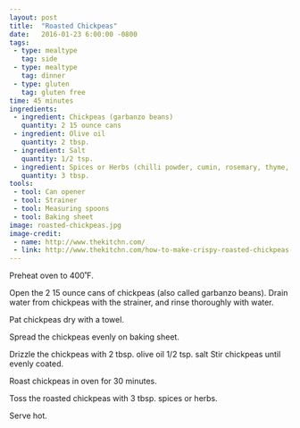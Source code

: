 ```yaml
---
layout: post
title:  "Roasted Chickpeas"
date:   2016-01-23 6:00:00 -0800
tags: 
 - type: mealtype
   tag: side 
 - type: mealtype
   tag: dinner
 - type: gluten
   tag: gluten free
time: 45 minutes
ingredients:
 - ingredient: Chickpeas (garbanzo beans)
   quantity: 2 15 ounce cans
 - ingredient: Olive oil
   quantity: 2 tbsp.
 - ingredient: Salt
   quantity: 1/2 tsp.
 - ingredient: Spices or Herbs (chilli powder, cumin, rosemary, thyme, etc)
   quantity: 3 tbsp.
tools:
 - tool: Can opener
 - tool: Strainer
 - tool: Measuring spoons
 - tool: Baking sheet
image: roasted-chickpeas.jpg
image-credit: 
 - name: http://www.thekitchn.com/
 - link: http://www.thekitchn.com/how-to-make-crispy-roasted-chickpeas-in-the-oven-cooking-lessons-from-the-kitchn-219753
---
```

Preheat oven to 400˚F.

Open the <span>2 15 ounce cans of chickpeas</span> (also called garbanzo beans). Drain water from chickpeas with the strainer, and rinse thoroughly with water. 

Pat chickpeas dry with a towel.

Spread the chickpeas evenly on baking sheet.

Drizzle the chickpeas with <span>2 tbsp. olive oil</span> <span>1/2 tsp. salt</span> Stir chickpeas until evenly coated. 

Roast chickpeas in oven for 30 minutes.

Toss the roasted chickpeas with <span>3 tbsp. spices or herbs.</span>

Serve hot. 